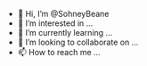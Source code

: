 - 👋 Hi, I’m @SohneyBeane
- 👀 I’m interested in ...
- 🌱 I’m currently learning ...
- 💞️ I’m looking to collaborate on ...
- 📫 How to reach me ...

<!---
SohneyBeane/SohneyBeane is a ✨ special ✨ repository because its `README.md` (this file) appears on your GitHub profile.
You can click the Preview link to take a look at your changes.
--->
